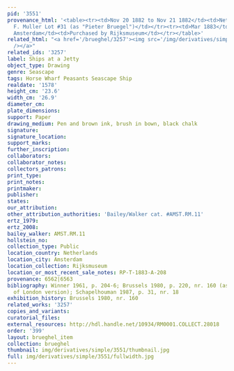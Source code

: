 ```yaml
---
pid: '3551'
provenance_html: '<table><tr><td>Nov 20 1882 to Nov 21 1882</td><td>Netherlands Amsterdam</td><td>Sale
  F. Muller Lot #31 (as "Pieter Bruegel")</td></tr><tr><td>Mar 1883</td><td>Netherlands
  Amsterdam</td><td>Purchased by Rijksmuseum</td></tr></table>'
related_html: "<a href='/brueghel/3257'><img src='/img/derivatives/simple/3257/thumbnail.jpg'
  /></a>"
related_ids: '3257'
label: Ships at a Jetty
object_type: Drawing
genre: Seascape
tags: Horse Wharf Peasants Seascape Ship
realdate: '1578'
height_cm: '23.6'
width_cm: '26.9'
diameter_cm:
plate_dimensions:
support: Paper
drawing_medium: Pen and brown ink, brush in bown, black chalk
signature:
signature_location:
support_marks:
further_inscription:
collaborators:
collaborator_notes:
collectors_patrons:
print_type:
print_notes:
printmaker:
publisher:
states:
our_attribution:
other_attribution_authorities: 'Bailey/Walker cat. #AMST.RM.11'
ertz_1979:
ertz_2008:
bailey_walker: AMST.RM.11
hollstein_no:
collection_type: Public
location_country: Netherlands
location_city: Amsterdam
location_collection: Rijksmuseum
location_or_most_recent_sale_notes: RP-T-1883-A-208
provenance: 6562|6563
bibliography: Winner 1961, p. 204-6; Brussels 1980, p. 220, nr. 160 (as studio copy
  of London version); Schapelhouman 1987, p. 31, nr. 18
exhibition_history: Brussels 1980, nr. 160
related_works: '3257'
copies_and_variants:
curatorial_files:
external_resources: http://hdl.handle.net/10934/RM0001.COLLECT.28018
order: '399'
layout: brueghel_item
collection: brueghel
thumbnail: img/derivatives/simple/3551/thumbnail.jpg
full: img/derivatives/simple/3551/fullwidth.jpg
---
```

